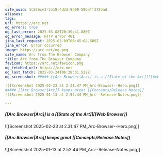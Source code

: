 ```yaml
---
site_uuid: 1c526ce1-5a18-4d3d-9a08-59baff372bad
aliases: 
tags: 
url: https://arc.net
og_errors: true
og_last_error: 2025-03-08T20:39:41.880Z
og_error_message: HTTP error 401
jina_last_request: 2025-03-09T06:45:02.500Z
jina_error: Error occurred
image: https://arc.net/og.png
site_name: Arc from The Browser Company
title: Arc from The Browser Company
favicon: https://arc.net/favicon.png
og_fetched_url: https://arc.net
og_last_fetch: 2025-03-24T06:28:31.522Z
og_screenshot: ##### [[Arc Browser|Arc]] is a [[State of the Art]][[Web Browser]]

![[Screenshot 2025-02-23 at 2.31.47 PM_Arc-Browser--Hero.png]]
##### [[Arc Browser|Arc]] keeps great [[Concepts/Release Notes]]
![[Screenshot 2025-01-13 at 2.52.44 PM_Arc--Release-Notes.png]]

---
```

##### [[Arc Browser|Arc]] is a [[State of the Art]][[Web Browser]]

![[Screenshot 2025-02-23 at 2.31.47 PM_Arc-Browser--Hero.png]]
##### [[Arc Browser|Arc]] keeps great [[Concepts/Release Notes]]
![[Screenshot 2025-01-13 at 2.52.44 PM_Arc--Release-Notes.png]]
